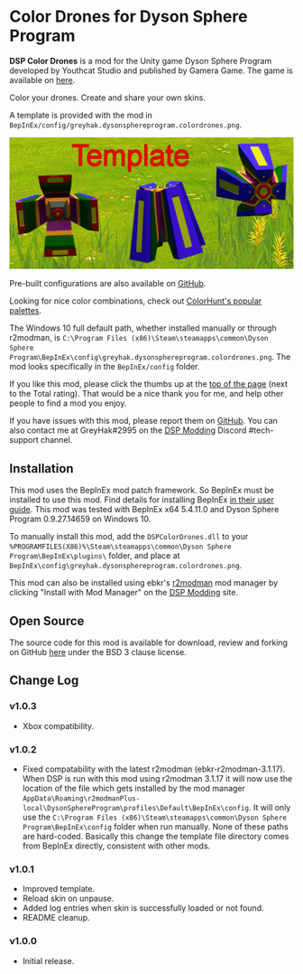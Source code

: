 # Color Drones for Dyson Sphere Program

**DSP Color Drones** is a mod for the Unity game Dyson Sphere Program developed by Youthcat Studio and published by Gamera Game.  The game is available on [here](https://store.steampowered.com/app/1366540/Dyson_Sphere_Program/).

Color your drones.  Create and share your own skins.

A template is provided with the mod in `BepInEx/config/greyhak.dysonsphereprogram.colordrones.png`.

![Flag Template Appearance In-Game](https://raw.githubusercontent.com/GreyHak/dsp-color-drones/main/TemplateAppearance.jpg)

Pre-built configurations are also available on [GitHub](https://github.com/GreyHak/dsp-color-drones/tree/main/config).

Looking for nice color combinations, check out [ColorHunt's popular palettes](https://colorhunt.co/palettes/popular).

The Windows 10 full default path, whether installed manually or through r2modman, is `C:\Program Files (x86)\Steam\steamapps\common\Dyson Sphere Program\BepInEx\config\greyhak.dysonsphereprogram.colordrones.png`.  The mod looks specifically in the `BepInEx/config` folder.

If you like this mod, please click the thumbs up at the [top of the page](https://dsp.thunderstore.io/package/GreyHak/DSP_Color_Drones/) (next to the Total rating).  That would be a nice thank you for me, and help other people to find a mod you enjoy.

If you have issues with this mod, please report them on [GitHub](https://github.com/GreyHak/dsp-color-drones/issues).  You can also contact me at GreyHak#2995 on the [DSP Modding](https://discord.gg/XxhyTNte) Discord #tech-support channel.

## Installation
This mod uses the BepInEx mod patch framework.  So BepInEx must be installed to use this mod.  Find details for installing BepInEx [in their user guide](https://bepinex.github.io/bepinex_docs/master/articles/user_guide/installation/index.html#installing-bepinex-1).  This mod was tested with BepInEx x64 5.4.11.0 and Dyson Sphere Program 0.9.27.14659 on Windows 10.

To manually install this mod, add the `DSPColorDrones.dll` to your `%PROGRAMFILES(X86)%\Steam\steamapps\common\Dyson Sphere Program\BepInEx\plugins\` folder, and place at `BepInEx\config\greyhak.dysonsphereprogram.colordrones.png`.

This mod can also be installed using ebkr's [r2modman](https://dsp.thunderstore.io/package/ebkr/r2modman/) mod manager by clicking "Install with Mod Manager" on the [DSP Modding](https://dsp.thunderstore.io/package/GreyHak/DSP_Color_Drones/) site.

## Open Source
The source code for this mod is available for download, review and forking on GitHub [here](https://github.com/GreyHak/dsp-color-drones) under the BSD 3 clause license.

## Change Log
### v1.0.3
 - Xbox compatibility.
### v1.0.2
 - Fixed compatability with the latest r2modman (ebkr-r2modman-3.1.17).  When DSP is run with this mod using r2modman 3.1.17 it will now use the location of the file which gets installed by the mod manager `AppData\Roaming\r2modmanPlus-local\DysonSphereProgram\profiles\Default\BepInEx\config`.  It will only use the `C:\Program Files (x86)\Steam\steamapps\common\Dyson Sphere Program\BepInEx\config` folder when run manually.  None of these paths are hard-coded.  Basically this change the template file directory comes from BepInEx directly, consistent with other mods.
### v1.0.1
 - Improved template.
 - Reload skin on unpause.
 - Added log entries when skin is successfully loaded or not found.
 - README cleanup.
### v1.0.0
 - Initial release.
